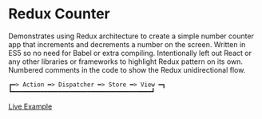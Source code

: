 # Redux Counter

Demonstrates using Redux architecture to create a simple number counter app that increments and decrements a number on the screen. Written in ES5 so no need for Babel or extra compiling. Intentionally left out React or any other libraries or frameworks to highlight Redux pattern on its own. Numbered comments in the code to show the Redux unidirectional flow.

    ┏━> Action ━> Dispatcher ━> Store ━> View ━┓
    ┗━━━━━━━━━━━━━━━━━━━━━━━━━━━━━━━━━━━━━━━┛

[Live Example](https://jongrover.github.io/redux-es5-counter/)
